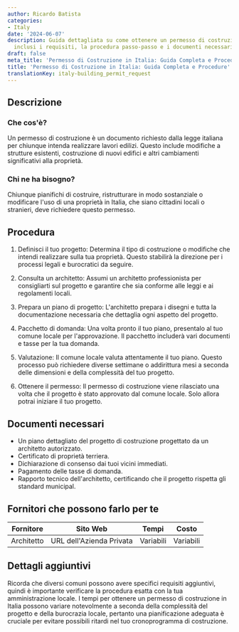 ```yaml
---
author: Ricardo Batista
categories:
- Italy
date: '2024-06-07'
description: Guida dettagliata su come ottenere un permesso di costruzione in Italia,
  inclusi i requisiti, la procedura passo-passo e i documenti necessari.
draft: false
meta_title: 'Permesso di Costruzione in Italia: Guida Completa e Procedure'
title: 'Permesso di Costruzione in Italia: Guida Completa e Procedure'
translationKey: italy-building_permit_request
---
```



## Descrizione
### Che cos'è?
Un permesso di costruzione è un documento richiesto dalla legge italiana per chiunque intenda realizzare lavori edilizi. Questo include modifiche a strutture esistenti, costruzione di nuovi edifici e altri cambiamenti significativi alla proprietà.

### Chi ne ha bisogno?
Chiunque pianifichi di costruire, ristrutturare in modo sostanziale o modificare l'uso di una proprietà in Italia, che siano cittadini locali o stranieri, deve richiedere questo permesso.

## Procedura
1. Definisci il tuo progetto: Determina il tipo di costruzione o modifiche che intendi realizzare sulla tua proprietà. Questo stabilirà la direzione per i processi legali e burocratici da seguire.

2. Consulta un architetto: Assumi un architetto professionista per consigliarti sul progetto e garantire che sia conforme alle leggi e ai regolamenti locali.

3. Prepara un piano di progetto: L'architetto prepara i disegni e tutta la documentazione necessaria che dettaglia ogni aspetto del progetto.

4. Pacchetto di domanda: Una volta pronto il tuo piano, presentalo al tuo comune locale per l'approvazione. Il pacchetto includerà vari documenti e tasse per la tua domanda.

5. Valutazione: Il comune locale valuta attentamente il tuo piano. Questo processo può richiedere diverse settimane o addirittura mesi a seconda delle dimensioni e della complessità del tuo progetto.

6. Ottenere il permesso: Il permesso di costruzione viene rilasciato una volta che il progetto è stato approvato dal comune locale. Solo allora potrai iniziare il tuo progetto.

## Documenti necessari
- Un piano dettagliato del progetto di costruzione progettato da un architetto autorizzato.
- Certificato di proprietà terriera.
- Dichiarazione di consenso dai tuoi vicini immediati.
- Pagamento delle tasse di domanda.
- Rapporto tecnico dell'architetto, certificando che il progetto rispetta gli standard municipal.

## Fornitori che possono farlo per te

| Fornitore        |     Sito Web                      |   Tempi     |    Costo  |
| --------------- | -----------------          |   :----------:  |  :-----: |
| Architetto   |  URL dell'Azienda Privata      |   Variabili            |   Variabili    |

## Dettagli aggiuntivi
Ricorda che diversi comuni possono avere specifici requisiti aggiuntivi, quindi è importante verificare la procedura esatta con la tua amministrazione locale. I tempi per ottenere un permesso di costruzione in Italia possono variare notevolmente a seconda della complessità del progetto e della burocrazia locale, pertanto una pianificazione adeguata è cruciale per evitare possibili ritardi nel tuo cronoprogramma di costruzione.